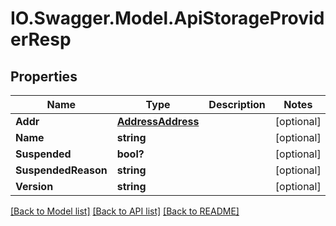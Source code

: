 # IO.Swagger.Model.ApiStorageProviderResp
## Properties

Name | Type | Description | Notes
------------ | ------------- | ------------- | -------------
**Addr** | [**AddressAddress**](AddressAddress.md) |  | [optional] 
**Name** | **string** |  | [optional] 
**Suspended** | **bool?** |  | [optional] 
**SuspendedReason** | **string** |  | [optional] 
**Version** | **string** |  | [optional] 

[[Back to Model list]](../README.md#documentation-for-models) [[Back to API list]](../README.md#documentation-for-api-endpoints) [[Back to README]](../README.md)

